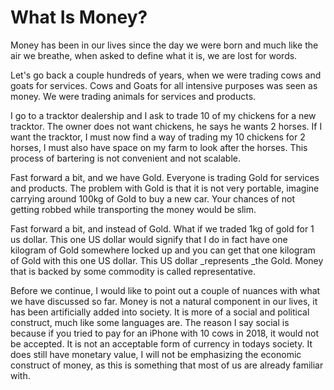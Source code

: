 # **What Is Money?**

Money has been in our lives since the day we were born and much like the air we breathe, when asked to define what it is, we are lost for words.

Let's go back a couple hundreds of years, when we were trading cows and goats for services. Cows and Goats for all intensive purposes was seen as money. We were trading animals for services and products.  
  
I go to a tracktor dealership and I ask to trade 10 of my chickens for a new tracktor. The owner does not want chickens, he says he wants 2 horses. If I want the tracktor, I must now find a way of trading my 10 chickens for 2 horses, I must also have space on my farm to look after the horses. This process of bartering is not convenient and not scalable. 

Fast forward a bit, and we have Gold. Everyone is trading Gold for services and products. The problem with Gold is that it is not very portable, imagine carrying around 100kg of Gold to buy a new car. Your chances of not getting robbed while transporting the money would be slim.  
  
Fast forward a bit, and instead of Gold. What if we traded 1kg of gold for 1 us dollar. This one US dollar would signify that I do in fact have one kilogram of Gold somewhere locked up and you can get that one kilogram of Gold with this one US dollar. This US dollar _represents _the Gold. Money that is backed by some commodity is called representative.  


Before we continue, I would like to point out a couple of nuances with what we have discussed so far. Money is not a natural component in our lives, it has been artificially added into society. It is more of a social and political construct, much like some languages are. The reason I say social is because if you tried to pay for an iPhone with 10 cows in 2018, it would not be accepted. It is not an acceptable form of currency in todays society. It does still have monetary value, I will not be emphasizing the economic construct of money, as this is something that most of us are already familiar with.  


